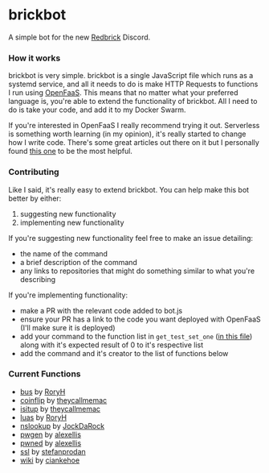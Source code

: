 # brickbot

A simple bot for the new [Redbrick](https://github.com/redbrick) Discord.

### How it works

brickbot is very simple. brickbot is a single JavaScript file which runs as a systemd service, and all it needs to do is make HTTP Requests to functions I run using [OpenFaaS](https://github.com/openfaas/faas). This means that no matter what your preferred language is, you're able to extend the functionality of brickbot. All I need to do is take your code, and add it to my Docker Swarm. 

If you're interested in OpenFaaS I really recommend trying it out. Serverless is something worth learning (in my opinion), it's really started to change how I write code. There's some great articles out there on it but I personally found [this one](https://medium.com/@thomas.shaw78/bash-functions-as-a-service-b4033bc1ee97) to be the most helpful.

### Contributing

Like I said, it's really easy to extend brickbot. You can help make this bot better by either:

1. suggesting new functionality
2. implementing new functionality

If you're suggesting new functionality feel free to make an issue detailing:
- the name of the command
- a brief description of the command
- any links to repositories that might do something similar to what you're describing

If you're implementing functionality:
- make a PR with the relevant code added to bot.js
- ensure your PR has a link to the code you want deployed with OpenFaaS (I'll make sure it is deployed)
- add your command to the function list in `get_test_set_one` ([in this file](https://github.com/theycallmemac/brickbot/blob/master/tests/endpoints.py)) along with it's expected result of 0 to it's respective list
- add the command and it's creator to the list of functions below

### Current Functions

- [bus](https://github.com/RoryH/dublinbus-luas-api) by [RoryH](https://github.com/RoryH)
- [coinflip](https://gist.github.com/theycallmemac/f66b0afeca215df97869dd28612bea74) by [theycallmemac](https://github.com/theycallmemac/)
- [isitup](https://github.com/theycallmemac/isitup) by [theycallmemac](https://github.com/theycallmemac)
- [luas](https://github.com/RoryH/dublinbus-luas-api) by [RoryH](https://github.com/RoryH)
- [nslookup](https://github.com/JockDaRock/nslookup_faas) by [JockDaRock](https://github.com/JockDaRock)
- [pwgen](https://github.com/openfaas/faas/tree/master/sample-functions/pwgen) by [alexellis](https://github.com/alexellis)
- [pwned](https://github.com/openfaas/faas/tree/master/sample-functions/haveibeenpwned) by [alexellis](https://github.com/alexellis)
- [ssl](https://github.com/stefanprodan/openfaas-certinfo) by [stefanprodan](https://github.com/stefanprodan)
- [wiki](https://github.com/ciankehoe/brickbot-wiki) by [ciankehoe](https://github.com/ciankehoe)
